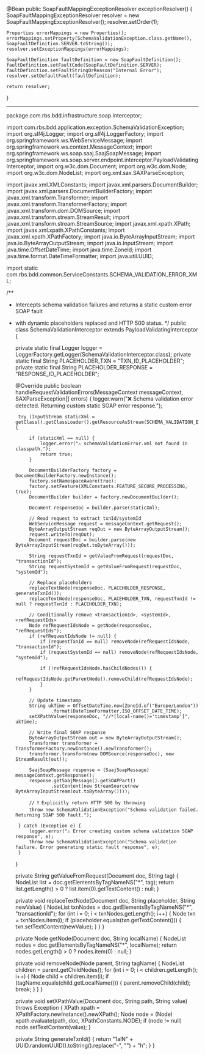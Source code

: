 @Bean
public SoapFaultMappingExceptionResolver exceptionResolver() {
    SoapFaultMappingExceptionResolver resolver = new SoapFaultMappingExceptionResolver();
    resolver.setOrder(1);

    Properties errorMappings = new Properties();
    errorMappings.setProperty(SchemaValidationException.class.getName(), SoapFaultDefinition.SERVER.toString());
    resolver.setExceptionMappings(errorMappings);

    SoapFaultDefinition faultDefinition = new SoapFaultDefinition();
    faultDefinition.setFaultCode(SoapFaultDefinition.SERVER);
    faultDefinition.setFaultStringOrReason("Internal Error");
    resolver.setDefaultFault(faultDefinition);

    return resolver;
}



-----

package com.rbs.bdd.infrastructure.soap.interceptor;

import com.rbs.bdd.application.exception.SchemaValidationException;
import org.slf4j.Logger;
import org.slf4j.LoggerFactory;
import org.springframework.ws.WebServiceMessage;
import org.springframework.ws.context.MessageContext;
import org.springframework.ws.soap.saaj.SaajSoapMessage;
import org.springframework.ws.soap.server.endpoint.interceptor.PayloadValidatingInterceptor;
import org.w3c.dom.Document;
import org.w3c.dom.Node;
import org.w3c.dom.NodeList;
import org.xml.sax.SAXParseException;

import javax.xml.XMLConstants;
import javax.xml.parsers.DocumentBuilder;
import javax.xml.parsers.DocumentBuilderFactory;
import javax.xml.transform.Transformer;
import javax.xml.transform.TransformerFactory;
import javax.xml.transform.dom.DOMSource;
import javax.xml.transform.stream.StreamResult;
import javax.xml.transform.stream.StreamSource;
import javax.xml.xpath.XPath;
import javax.xml.xpath.XPathConstants;
import javax.xml.xpath.XPathFactory;
import java.io.ByteArrayInputStream;
import java.io.ByteArrayOutputStream;
import java.io.InputStream;
import java.time.OffsetDateTime;
import java.time.ZoneId;
import java.time.format.DateTimeFormatter;
import java.util.UUID;

import static com.rbs.bdd.common.ServiceConstants.SCHEMA_VALIDATION_ERROR_XML;

/**
 * Intercepts schema validation failures and returns a static custom error SOAP fault
 * with dynamic placeholders replaced and HTTP 500 status.
 */
public class SchemaValidationInterceptor extends PayloadValidatingInterceptor {

    private static final Logger logger = LoggerFactory.getLogger(SchemaValidationInterceptor.class);
    private static final String PLACEHOLDER_TXN = "TXN_ID_PLACEHOLDER";
    private static final String PLACEHOLDER_RESPONSE = "RESPONSE_ID_PLACEHOLDER";

    @Override
    public boolean handleRequestValidationErrors(MessageContext messageContext, SAXParseException[] errors) {
        logger.warn("❌ Schema validation error detected. Returning custom static SOAP error response.");

        try (InputStream staticXml = getClass().getClassLoader().getResourceAsStream(SCHEMA_VALIDATION_ERROR_XML)) {

            if (staticXml == null) {
                logger.error("⚠️ schemaValidationError.xml not found in classpath.");
                return true;
            }

            DocumentBuilderFactory factory = DocumentBuilderFactory.newInstance();
            factory.setNamespaceAware(true);
            factory.setFeature(XMLConstants.FEATURE_SECURE_PROCESSING, true);
            DocumentBuilder builder = factory.newDocumentBuilder();

            Document responseDoc = builder.parse(staticXml);

            // Read request to extract txnId/systemId
            WebServiceMessage request = messageContext.getRequest();
            ByteArrayOutputStream reqOut = new ByteArrayOutputStream();
            request.writeTo(reqOut);
            Document requestDoc = builder.parse(new ByteArrayInputStream(reqOut.toByteArray()));

            String requestTxnId = getValueFromRequest(requestDoc, "transactionId");
            String requestSystemId = getValueFromRequest(requestDoc, "systemId");

            // Replace placeholders
            replaceTextNode(responseDoc, PLACEHOLDER_RESPONSE, generateTxnId());
            replaceTextNode(responseDoc, PLACEHOLDER_TXN, requestTxnId != null ? requestTxnId : PLACEHOLDER_TXN);

            // Conditionally remove <transactionId>, <systemId>, <refRequestIds>
            Node refRequestIdsNode = getNode(responseDoc, "refRequestIds");
            if (refRequestIdsNode != null) {
                if (requestTxnId == null) removeNode(refRequestIdsNode, "transactionId");
                if (requestSystemId == null) removeNode(refRequestIdsNode, "systemId");

                if (!refRequestIdsNode.hasChildNodes()) {
                    refRequestIdsNode.getParentNode().removeChild(refRequestIdsNode);
                }
            }

            // Update timestamp
            String ukTime = OffsetDateTime.now(ZoneId.of("Europe/London"))
                    .format(DateTimeFormatter.ISO_OFFSET_DATE_TIME);
            setXPathValue(responseDoc, "//*[local-name()='timestamp']", ukTime);

            // Write final SOAP response
            ByteArrayOutputStream out = new ByteArrayOutputStream();
            Transformer transformer = TransformerFactory.newInstance().newTransformer();
            transformer.transform(new DOMSource(responseDoc), new StreamResult(out));

            SaajSoapMessage response = (SaajSoapMessage) messageContext.getResponse();
            response.getSaajMessage().getSOAPPart()
                    .setContent(new StreamSource(new ByteArrayInputStream(out.toByteArray())));

            // ❗ Explicitly return HTTP 500 by throwing
            throw new SchemaValidationException("Schema validation failed. Returning SOAP 500 fault.");

        } catch (Exception e) {
            logger.error("⚠️ Error creating custom schema validation SOAP response", e);
            throw new SchemaValidationException("Schema validation failure. Error generating static fault response", e);
        }
    }

    private String getValueFromRequest(Document doc, String tag) {
        NodeList list = doc.getElementsByTagNameNS("*", tag);
        return list.getLength() > 0 ? list.item(0).getTextContent() : null;
    }

    private void replaceTextNode(Document doc, String placeholder, String newValue) {
        NodeList txnNodes = doc.getElementsByTagNameNS("*", "transactionId");
        for (int i = 0; i < txnNodes.getLength(); i++) {
            Node txn = txnNodes.item(i);
            if (placeholder.equals(txn.getTextContent())) {
                txn.setTextContent(newValue);
            }
        }
    }

    private Node getNode(Document doc, String localName) {
        NodeList nodes = doc.getElementsByTagNameNS("*", localName);
        return nodes.getLength() > 0 ? nodes.item(0) : null;
    }

    private void removeNode(Node parent, String tagName) {
        NodeList children = parent.getChildNodes();
        for (int i = 0; i < children.getLength(); i++) {
            Node child = children.item(i);
            if (tagName.equals(child.getLocalName())) {
                parent.removeChild(child);
                break;
            }
        }
    }

    private void setXPathValue(Document doc, String path, String value) throws Exception {
        XPath xpath = XPathFactory.newInstance().newXPath();
        Node node = (Node) xpath.evaluate(path, doc, XPathConstants.NODE);
        if (node != null) node.setTextContent(value);
    }

    private String generateTxnId() {
        return "1alN" + UUID.randomUUID().toString().replace("-", "") + "h";
    }
}
